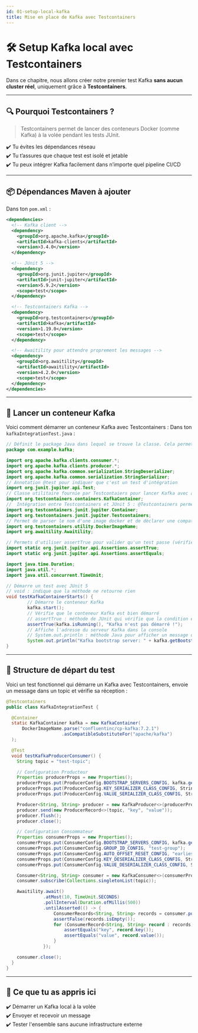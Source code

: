 ```yaml
---
id: 01-setup-local-kafka
title: Mise en place de Kafka avec Testcontainers
---
```


# 🛠️ Setup Kafka local avec Testcontainers

Dans ce chapitre, nous allons créer notre premier test Kafka **sans aucun cluster réel**, uniquement grâce à **Testcontainers**.

---

## 🔍 Pourquoi Testcontainers ?

> Testcontainers permet de lancer des conteneurs Docker (comme Kafka) à la volée pendant les tests JUnit.

✔️ Tu évites les dépendances réseau  
✔️ Tu t’assures que chaque test est isolé et jetable  
✔️ Tu peux intégrer Kafka facilement dans n’importe quel pipeline CI/CD

---

## 📦 Dépendances Maven à ajouter

Dans ton `pom.xml` :

```xml
<dependencies>
  <!-- Kafka client -->
  <dependency>
    <groupId>org.apache.kafka</groupId>
    <artifactId>kafka-clients</artifactId>
    <version>3.4.0</version>
  </dependency>

  <!-- JUnit 5 -->
  <dependency>
    <groupId>org.junit.jupiter</groupId>
    <artifactId>junit-jupiter</artifactId>
    <version>5.9.2</version>
    <scope>test</scope>
  </dependency>

  <!-- Testcontainers Kafka -->
  <dependency>
    <groupId>org.testcontainers</groupId>
    <artifactId>kafka</artifactId>
    <version>1.19.0</version>
    <scope>test</scope>
  </dependency>

  <!-- Awaitility pour attendre proprement les messages -->
  <dependency>
    <groupId>org.awaitility</groupId>
    <artifactId>awaitility</artifactId>
    <version>4.2.0</version>
    <scope>test</scope>
  </dependency>
</dependencies>
```
---

## 🐳 Lancer un conteneur Kafka

Voici comment démarrer un conteneur Kafka avec Testcontainers : 
Dans ton `kafkaIntegrationTest.java` :

```java
// Définit le package Java dans lequel se trouve la classe. Cela permet d'organiser les classes de manière logique.
package com.example.kafka;

import org.apache.kafka.clients.consumer.*;
import org.apache.kafka.clients.producer.*;
import org.apache.kafka.common.serialization.StringDeserializer;
import org.apache.kafka.common.serialization.StringSerializer;
// Annotation @test pour indiquer que c'est un test d'intégration 
import org.junit.jupiter.api.Test;
// Classe utilitaire fournie par Testcontaiers pour lancer Kafka avec avec une conf prête à l'emploi
import org.testcontainers.containers.KafkaContainer;
//  Intégration entre Testcontainers et JUnit 5 : @Testcontainers permet de gérer automatiquement le cycle de vie des conteneurs marqués @Container.
import org.testcontainers.junit.jupiter.Container;
import org.testcontainers.junit.jupiter.Testcontainers;
// Permet de parser le nom d'une image docker et de déclarer une compatibilité entre images
import org.testcontainers.utility.DockerImageName;
import org.awaitility.Awaitility;

// Permets d'utiliser assertTrue pour valider qu'un test passe (vérifie ici que le conteneur kafka ets bien lancé)
import static org.junit.jupiter.api.Assertions.assertTrue;
import static org.junit.jupiter.api.Assertions.assertEquals;

import java.time.Duration;
import java.util.*;
import java.util.concurrent.TimeUnit;

// Démarre un test avec JUnit 5
// void : indique que la méthode ne retourne rien
void testKafkaContainerStarts() {
        // Démarre le conteneur Kafka
        kafka.start();
        // Vérifie que le conteneur Kafka est bien démarré
        // assertTrue : méthode de JUnit qui vérifie que la condition est vraie
        assertTrue(kafka.isRunning(), "Kafka n'est pas démarré !");
        // Affiche l'adresse du serveur Kafka dans la console 
        // System.out.println : méthode Java pour afficher un message dans la console
        System.out.println("Kafka bootstrap server: " + kafka.getBootstrapServers());
}
```

---
## 🔬 Structure de départ du test
Voici un test fonctionnel qui démarre un Kafka avec Testcontainers, envoie un message dans un topic et vérifie sa réception :

```java
@Testcontainers
public class KafkaIntegrationTest {

  @Container
  static KafkaContainer kafka = new KafkaContainer(
      DockerImageName.parse("confluentinc/cp-kafka:7.2.1")
                     .asCompatibleSubstituteFor("apache/kafka")
  );

  @Test
  void testKafkaProducerConsumer() {
    String topic = "test-topic";

    // Configuration Producteur
    Properties producerProps = new Properties();
    producerProps.put(ProducerConfig.BOOTSTRAP_SERVERS_CONFIG, kafka.getBootstrapServers());
    producerProps.put(ProducerConfig.KEY_SERIALIZER_CLASS_CONFIG, StringSerializer.class.getName());
    producerProps.put(ProducerConfig.VALUE_SERIALIZER_CLASS_CONFIG, StringSerializer.class.getName());

    Producer<String, String> producer = new KafkaProducer<>(producerProps);
    producer.send(new ProducerRecord<>(topic, "key", "value"));
    producer.flush();
    producer.close();

    // Configuration Consommateur
    Properties consumerProps = new Properties();
    consumerProps.put(ConsumerConfig.BOOTSTRAP_SERVERS_CONFIG, kafka.getBootstrapServers());
    consumerProps.put(ConsumerConfig.GROUP_ID_CONFIG, "test-group");
    consumerProps.put(ConsumerConfig.AUTO_OFFSET_RESET_CONFIG, "earliest");
    consumerProps.put(ConsumerConfig.KEY_DESERIALIZER_CLASS_CONFIG, StringDeserializer.class.getName());
    consumerProps.put(ConsumerConfig.VALUE_DESERIALIZER_CLASS_CONFIG, StringDeserializer.class.getName());

    Consumer<String, String> consumer = new KafkaConsumer<>(consumerProps);
    consumer.subscribe(Collections.singletonList(topic));

    Awaitility.await()
              .atMost(10, TimeUnit.SECONDS)
              .pollInterval(Duration.ofMillis(500))
              .untilAsserted(() -> {
                  ConsumerRecords<String, String> records = consumer.poll(Duration.ofMillis(100));
                  assertFalse(records.isEmpty());
                  for (ConsumerRecord<String, String> record : records) {
                      assertEquals("key", record.key());
                      assertEquals("value", record.value());
                  }
              });

    consumer.close();
  }
}
```
---
## 📌 Ce que tu as appris ici

✔️ Démarrer un Kafka local à la volée   
✔️ Envoyer et recevoir un message      
✔️ Tester l'ensemble sans aucune infrastructure externe 








